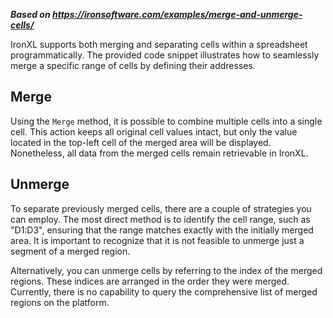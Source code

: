 ***Based on <https://ironsoftware.com/examples/merge-and-unmerge-cells/>***

IronXL supports both merging and separating cells within a spreadsheet programmatically. The provided code snippet illustrates how to seamlessly merge a specific range of cells by defining their addresses.

## Merge

Using the `Merge` method, it is possible to combine multiple cells into a single cell. This action keeps all original cell values intact, but only the value located in the top-left cell of the merged area will be displayed. Nonetheless, all data from the merged cells remain retrievable in IronXL.

## Unmerge

To separate previously merged cells, there are a couple of strategies you can employ. The most direct method is to identify the cell range, such as "D1:D3", ensuring that the range matches exactly with the initially merged area. It is important to recognize that it is not feasible to unmerge just a segment of a merged region.

Alternatively, you can unmerge cells by referring to the index of the merged regions. These indices are arranged in the order they were merged. Currently, there is no capability to query the comprehensive list of merged regions on the platform.